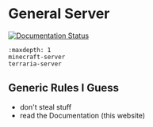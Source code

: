 # General Server

[![Documentation Status](https://readthedocs.org/projects/git-gudder/badge/?version=latest)](https://git-gudder.readthedocs.io/en/latest/?badge=latest)

```{toctree}
:maxdepth: 1
minecraft-server
terraria-server
```

## Generic Rules I Guess

- don't steal stuff
- read the Documentation (this website)
